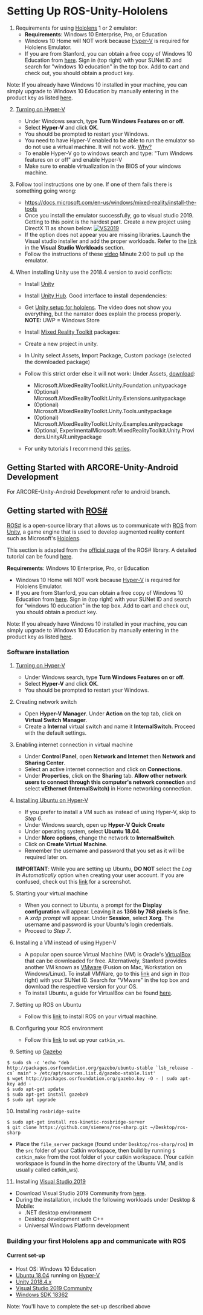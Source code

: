# Setting Up ROS-Unity-Hololens
1. Requirements for using [Hololens](https://docs.microsoft.com/en-us/windows/mixed-reality/using-the-hololens-emulator) 1 or 2 emulator:
   - **Requirements**: Windows 10 Enterprise, Pro, or Education
	- Windows 10 Home will NOT work because [Hyper-V](https://docs.microsoft.com/en-us/virtualization/hyper-v-on-windows/about/) is required for Hololens Emulator.
	- If you are from Stanford, you can obtain a free copy of Windows 10 Education from [here](https://stanford.onthehub.com/WebStore/Welcome.aspx). Sign in (top right) with your SUNet ID and search for "windows 10 education" in the top box. Add to cart and check out, you should obtain a product key.

Note: If you already have Windows 10 installed in your machine, you can simply upgrade to Windows 10 Education by manually entering in the product key as listed [here](https://docs.microsoft.com/en-us/windows/deployment/upgrade/windows-10-edition-upgrades#upgrade-by-manually-entering-a-product-key).

2. [Turning on Hyper-V](https://docs.microsoft.com/en-us/virtualization/hyper-v-on-windows/quick-start/enable-hyper-v#enable-the-hyper-v-role-through-settings)
   - Under Windows search, type **Turn Windows Features on or off**.
   - Select **Hyper-V** and click **OK**.
   - You should be prompted to restart your Windows.
   -  You need to have Hyper-V enabled to be able to run the emulator so do not use a virtual machine. It will not work. [Why?](https://seriouscodeblog.wordpress.com/2017/02/21/and-you-can-write-hololens-apps-in-macos-linux-too-part-1/)
   -  To enable Hyper-V go to windows search and type: "Turn Windows features on or off" and enable Hyper-V
   -  Make sure to enable virtualization in the BIOS of your windows machine.
		
3. Follow tool instructions one by one. If one of them fails there is something going wrong: 
   -  https://docs.microsoft.com/en-us/windows/mixed-reality/install-the-tools
   -  Once you install the emulator successfully, go to visual studio 2019. Getting to this point is the hardest part. Create a new project using DirectX 11 as shown below:
   <a href="https://ibb.co/vDWKZLj"><img src="https://i.ibb.co/qx8Pkmr/VS2019.png" alt="VS2019" border="0"></a>
   - If the option does not appear you are missing libraries. Launch the Visual studio installer and add the proper workloads. Refer to the [link](https://docs.microsoft.com/en-us/windows/mixed-reality/install-the-tools) in the **Visual Studio Workloads** section. 
   - Follow the instructions of these [video](https://www.youtube.com/watch?v=0ImaZ_Aqe3I) Minute 2:00 to pull up the emulator.
		
		
4. When installing Unity use the 2018.4 version to avoid conflicts: 
   - Install [Unity](https://unity3d.com/unity/qa/lts-releases?version=2018.4)
   - Install [Unity Hub](https://unity3d.com/get-unity/download ). Good interface to install dependencies: 
   - Get [Unity setup for hololens](https://www.youtube.com/watch?v=OYx4qIqi0oI). The video does not show you everything, but the narrator does explain the process properly. **NOTE:** UWP = Windows Store
   - Install [Mixed Reality Toolkit](https://github.com/Microsoft/MixedRealityToolkit-Unity/releases) packages:
   - Create a new project in unity.
	- In Unity select Assets, Import Package, Custom package (selected the downloaded package)
	- Follow this strict order else it will not work:
			Under Assets, [download](https://github.com/microsoft/MixedRealityToolkit-Unity/releases/tag/v2.2.0):
      - Microsoft.MixedRealityToolkit.Unity.Foundation.unitypackage
      - (Optional) Microsoft.MixedRealityToolkit.Unity.Extensions.unitypackage
      - (Optional) Microsoft.MixedRealityToolkit.Unity.Tools.unitypackage
      - (Optional) Microsoft.MixedRealityToolkit.Unity.Examples.unitypackage
      - (Optional, ExperimentalMicrosoft.MixedRealityToolkit.Unity.Providers.UnityAR.unitypackage
	
			
   - For unity tutorials I recommend this [series](https://www.youtube.com/watch?v=pTLCMZ_qvTw&list=PLGmYIROty-5bpzKQNK3mRMi4pmh_LinV4&index=1).



## Getting Started with ARCORE-Unity-Android Development

For ARCORE-Unity-Android Development refer to android branch.


## Getting started with [ROS#](https://github.com/siemens/ros-sharp)
[ROS#](https://github.com/siemens/ros-sharp) is a open-source library that allows us to communicate with [ROS](https://www.ros.org/) from [Unity](https://unity.com/), a game engine that is used to develop augmented reality content such as Microsoft's [Hololens](https://www.microsoft.com/en-us/hololens). 

This section is adapted from the [official page](https://github.com/siemens/ros-sharp) of the ROS# library. A detailed tutorial can be found [here](https://github.com/siemens/ros-sharp/wiki).

**Requirements**: Windows 10 Enterprise, Pro, or Education
- Windows 10 Home will NOT work because [Hyper-V](https://docs.microsoft.com/en-us/virtualization/hyper-v-on-windows/about/) is required for Hololens Emulator.
- If you are from Stanford, you can obtain a free copy of Windows 10 Education from [here](https://stanford.onthehub.com/WebStore/Welcome.aspx). Sign in (top right) with your SUNet ID and search for "windows 10 education" in the top box. Add to cart and check out, you should obtain a product key.

Note: If you already have Windows 10 installed in your machine, you can simply upgrade to Windows 10 Education by manually entering in the product key as listed [here](https://docs.microsoft.com/en-us/windows/deployment/upgrade/windows-10-edition-upgrades#upgrade-by-manually-entering-a-product-key).

### Software installation
1. [Turning on Hyper-V](https://docs.microsoft.com/en-us/virtualization/hyper-v-on-windows/quick-start/enable-hyper-v#enable-the-hyper-v-role-through-settings)
   - Under Windows search, type **Turn Windows Features on or off**.
   - Select **Hyper-V** and click **OK**.
   - You should be prompted to restart your Windows.

2. Creating network switch
   - Open **Hyper-V Manager**. Under **Action** on the top tab, click on **Virtual Switch Manager**.
   - Create a **Internal** virtual switch and name it **InternalSwitch**. Proceed with the default settings.

3. Enabling internet connection in virtual machine
   - Under **Control Panel**, open **Network and Internet** then **Network and Sharing Center**.
   - Select an active internet connection and click on **Connections**.
   - Under **Properties**, click on the **Sharing** tab. **Allow other network users to connect through this computer's network connection** and select **vEthernet (InternalSwitch)** in Home networking connection.

4. [Installing Ubuntu on Hyper-V](https://docs.microsoft.com/en-us/virtualization/hyper-v-on-windows/quick-start/quick-create-virtual-machine)
   - If you prefer to install a VM such as  instead of using Hyper-V, skip to *Step 6*.
   - Under Windows search, open up **Hyper-V Quick Create**
   - Under operating system, select **Ubuntu 18.04**.
   - Under **More options**, change the network to **InternalSwitch**.
   - Click on **Create Virtual Machine**.
   - Remember the username and password that you set as it will be required later on.
   
   **IMPORTANT**: While you are setting up Ubuntu, **DO NOT** select the *Log In Automatically* option when creating your user account. If you are confused, check out this [link](https://www.zdnet.com/article/windows-10-tip-run-ubuntu-linux-in-an-enhanced-hyper-v-session/) for a screenshot. 
   
5. Starting your virtual machine
   - When you connect to Ubuntu, a prompt for the **Display configuration** will appear. Leaving it as **1366 by 768 pixels** is fine.
   - A *xrdp prompt* will appear. Under **Session**, select **Xorg**. The username and password is your Ubuntu's login credentials.
   - Proceed to *Step 7*.

6. Installing a VM instead of using Hyper-V
   - A popular open source Virtual Machine (VM) is Oracle's [VirtualBox](https://www.virtualbox.org/) that can be downloaded for free. Alternatively, Stanford provides another VM known as [VMware](https://www.vmware.com/) (Fusion on Mac, Workstation on Windows/Linux). To install VMWare, go to this [link](https://stanford.onthehub.com/WebStore/Welcome.aspx) and sign in (top right) with your SUNet ID. Search for "VMware" in the top box and download the respective version for your OS.
   - To install Ubuntu, a guide for VirtualBox can be found [here](https://brb.nci.nih.gov/seqtools/installUbuntu.html).

7. Setting up ROS on Ubuntu
   - Follow this [link](http://wiki.ros.org/melodic/Installation/Ubuntu) to install ROS on your virtual machine.

8. Configuring your ROS environment
   - Follow this [link](http://wiki.ros.org/ROS/Tutorials/InstallingandConfiguringROSEnvironment) to set up your `catkin_ws`.

9. Setting up [Gazebo](http://gazebosim.org/)
```
$ sudo sh -c 'echo "deb http://packages.osrfoundation.org/gazebo/ubuntu-stable `lsb_release -cs` main" > /etc/apt/sources.list.d/gazebo-stable.list'
$ wget http://packages.osrfoundation.org/gazebo.key -O - | sudo apt-key add -
$ sudo apt-get update
$ sudo apt-get install gazebo9
$ sudo apt upgrade
```

10. Installing `rosbridge-suite`
   ```
   $ sudo apt-get install ros-kinetic-rosbridge-server
   $ git clone https://github.com/siemens/ros-sharp.git ~/Desktop/ros-sharp
   ```
   - Place the `file_server` package (found under `Desktop/ros-sharp/ros`) in the `src` folder of your Catkin workspace, then build by running `$ catkin_make` from the root folder of your catkin workspace. (Your catkin workspace is found in the home directory of the Ubuntu VM, and is usually called catkin_ws).

11. Installing [Visual Studio 2019](https://visualstudio.microsoft.com/)
   - Download Visual Studio 2019 Community from [here](https://visualstudio.microsoft.com/downloads/).
   - During the installation, include the following workloads under Desktop & Mobile:
     - .NET desktop environment
     - Desktop development with C++
     - Universal Windows Platform development

### Building your first Hololens app and communicate with ROS

#### Current set-up
- Host OS: Windows 10 Education
- [Ubuntu 18.04](https://ubuntu.com/download/desktop) running on [Hyper-V](https://docs.microsoft.com/en-us/virtualization/hyper-v-on-windows/about/)
- [Unity 2018.4.x](https://unity3d.com/get-unity/download/archive)
- [Visual Studio 2019 Community](https://visualstudio.microsoft.com/downloads/)
- [Windows SDK 18362](https://developer.microsoft.com/en-us/windows/downloads/windows-10-sdk/)

Note: You'll have to complete the set-up described above 
